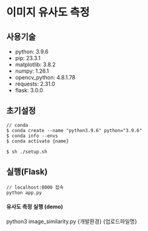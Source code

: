 # 이미지 유사도 측정

## 사용기술

- python: 3.9.6
- pip: 23.3.1
- matplotlib: 3.8.2
- numpy: 1.26.1
- opencv_python: 4.8.1.78
- requests: 2.31.0
- flask: 3.0.0

## 초기설정

```
// conda
$ conda create --name "python3.9.6" python="3.9.6"
$ conda info --envs
$ conda activate {name}

$ sh ./setup.sh
```

## 실행(Flask)
```
// localhost:8000 접속
python app.py
```

#### 유사도 측정 실행 (demo)

python3 image_similarity.py {개발환경} {업로드파일명}

